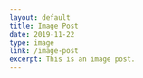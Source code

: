 ```yaml
---
layout: default
title: Image Post
date: 2019-11-22
type: image
link: /image-post
excerpt: This is an image post. 
---
```

